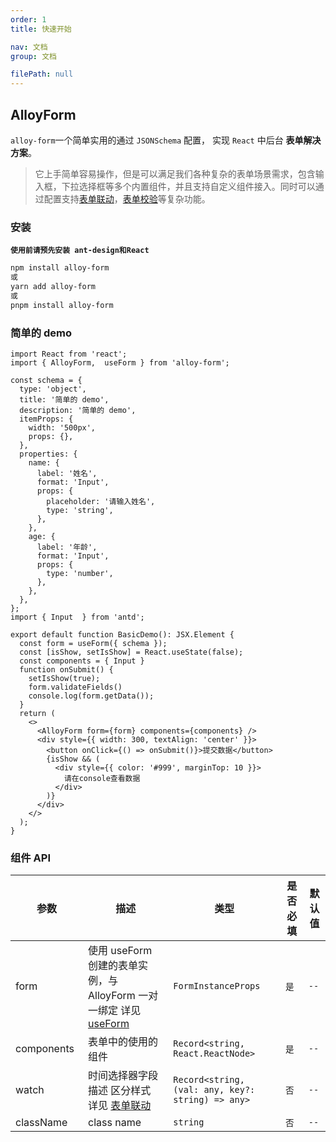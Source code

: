 ```yaml
---
order: 1
title: 快速开始

nav: 文档
group: 文档

filePath: null
---
```


## AlloyForm

`alloy-form`一个简单实用的通过 `JSONSchema` 配置， 实现 `React` 中后台 **表单解决方案**。

> 它上手简单容易操作，但是可以满足我们各种复杂的表单场景需求，包含输入框，下拉选择框等多个内置组件，并且支持自定义组件接入。同时可以通过配置支持[表单联动](/guide/watch)，[表单校验](/guide/rule)等复杂功能。

### 安装

**`使用前请预先安装 ant-design和React`**

```sh
npm install alloy-form
或
yarn add alloy-form
或
pnpm install alloy-form
```

### 简单的 demo

```tsx
import React from 'react';
import { AlloyForm,  useForm } from 'alloy-form';

const schema = {
  type: 'object',
  title: '简单的 demo',
  description: '简单的 demo',
  itemProps: {
    width: '500px',
    props: {},
  },
  properties: {
    name: {
      label: '姓名',
      format: 'Input',
      props: {
        placeholder: '请输入姓名',
        type: 'string',
      },
    },
    age: {
      label: '年龄',
      format: 'Input',
      props: {
        type: 'number',
      },
    },
  },
};
import { Input  } from 'antd';

export default function BasicDemo(): JSX.Element {
  const form = useForm({ schema });
  const [isShow, setIsShow] = React.useState(false);
  const components = { Input }
  function onSubmit() {
    setIsShow(true);
    form.validateFields()
    console.log(form.getData());
  }
  return (
    <>
      <AlloyForm form={form} components={components} />
      <div style={{ width: 300, textAlign: 'center' }}>
        <button onClick={() => onSubmit()}>提交数据</button>
        {isShow && (
          <div style={{ color: '#999', marginTop: 10 }}>
            请在console查看数据
          </div>
        )}
      </div>
    </>
  );
}
```

### 组件 **API**

| 参数  <div style="width:100px">   | 描述                                                                             | 类型       <div style="width:100px">       | 是否必填 | 默认值 |
| -----------------------------------| ------------------------------------------------------------------------------- |---------------------------------| -------- | ------ |
| form | 使用 useForm 创建的表单实例，与 AlloyForm 一对一绑定 详见 [useForm](/guide/use-form) | `FormInstanceProps` | `是`     | `--`   |
| components | 表单中的使用的组件 | `Record<string, React.ReactNode>` | `是`     | `--`   |
| watch| 时间选择器字段描述 区分样式 详见 [表单联动](/guide/watch)                           | `Record<string, (val: any, key?: string) => any>` | `否`     | `--`   |
| className| class name                           | `string` | `否`     | `--`   |
